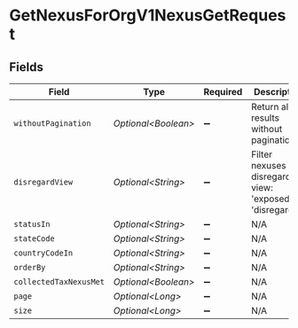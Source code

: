 # GetNexusForOrgV1NexusGetRequest


## Fields

| Field                                                        | Type                                                         | Required                                                     | Description                                                  |
| ------------------------------------------------------------ | ------------------------------------------------------------ | ------------------------------------------------------------ | ------------------------------------------------------------ |
| `withoutPagination`                                          | *Optional\<Boolean>*                                         | :heavy_minus_sign:                                           | Return all results without pagination                        |
| `disregardView`                                              | *Optional\<String>*                                          | :heavy_minus_sign:                                           | Filter nexuses by disregard view: 'exposed' or 'disregarded' |
| `statusIn`                                                   | *Optional\<String>*                                          | :heavy_minus_sign:                                           | N/A                                                          |
| `stateCode`                                                  | *Optional\<String>*                                          | :heavy_minus_sign:                                           | N/A                                                          |
| `countryCodeIn`                                              | *Optional\<String>*                                          | :heavy_minus_sign:                                           | N/A                                                          |
| `orderBy`                                                    | *Optional\<String>*                                          | :heavy_minus_sign:                                           | N/A                                                          |
| `collectedTaxNexusMet`                                       | *Optional\<Boolean>*                                         | :heavy_minus_sign:                                           | N/A                                                          |
| `page`                                                       | *Optional\<Long>*                                            | :heavy_minus_sign:                                           | N/A                                                          |
| `size`                                                       | *Optional\<Long>*                                            | :heavy_minus_sign:                                           | N/A                                                          |